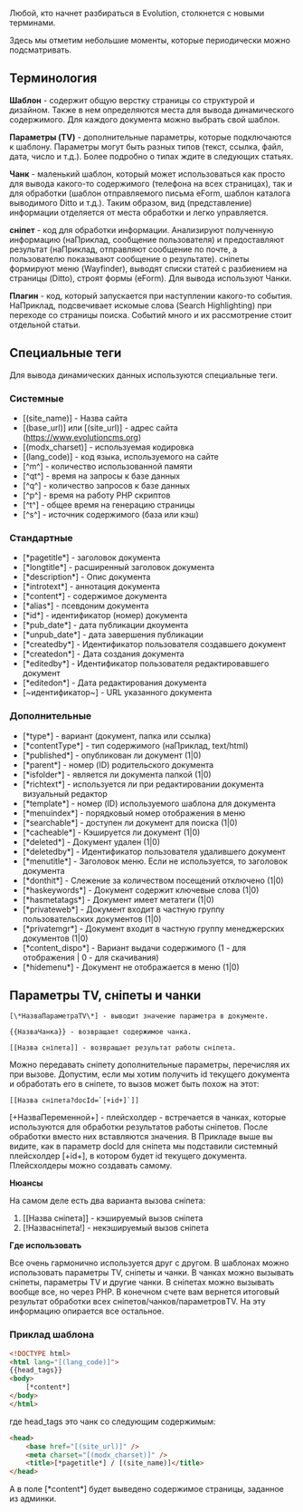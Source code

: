 Любой, кто начнет разбираться в Evolution, столкнется с новыми терминами.

Здесь мы отметим небольшие моменты, которые периодически можно подсматривать.

## Терминология ##

**Шаблон** - содержит общую верстку страницы со структурой и дизайном. Также в нем определяются места для вывода динамического содержимого. Для каждого документа можно выбрать свой шаблон.

**Параметры (TV)** - дополнительные параметры, которые подключаются к шаблону. Параметры могут быть разных типов (текст, ссылка, файл, дата, число и т.д.). Более подробно о типах ждите в следующих статьях.

**Чанк** - маленький шаблон, который может использоваться как просто для вывода какого-то содержимого (телефона на всех страницах), так и для обработки (шаблон отправляемого письма eForm, шаблон каталога выводимого Ditto и т.д.). Таким образом, вид (представление) информации отделяется от места обработки и легко управляется.

**сніпет** - код для обработки информации. Анализируют полученную информацию (наПриклад, сообщение пользователя) и предоставляют результат (наПриклад, отправляют сообщение по почте, а пользователю показывают сообщение о результате). сніпеты формируют меню (Wayfinder), выводят списки статей с разбиением на страницы (Ditto), строят формы (eForm). Для вывода используют Чанки.

**Плагин** - код, который запускается при наступлении какого-то события. НаПриклад, подсвечивает искомые слова (Search Highlighting) при переходе со страницы поиска. Событий много и их рассмотрение стоит отдельной статьи.

## Специальные теги ##

Для вывода динамических данных используются специальные теги.

### Системные ###

- [(site_name)] - Назва сайта
- [(base_url)] или [(site_url)] - адрес сайта (https://www.evolutioncms.org)
- [(modx_charset)] - используемая кодировка
- [(lang_code)] - код языка, используемого на сайте
- [^m^] - количество использованной памяти
- [^qt^] - время на запросы к базе данных
- [^q^] - количество запросов к базе данных
- [^p^] - время на работу PHP скриптов
- [^t^] - общее время на генерацию страницы
- [^s^] - источник содержимого (база или кэш) 

### Стандартные ###

- [\*pagetitle\*] - заголовок документа
- [\*longtitle\*] - расширенный заголовок документа
- [\*description\*] - Опис документа
- [\*introtext\*] - аннотация документа
- [\*content\*] - содержимое документа
- [\*alias\*] - псевдоним документа
- [\*id\*] - идентификатор (номер) документа
- [\*pub_date\*] - дата публикации дкоумента
- [\*unpub_date\*] - дата завершения публикации
- [\*createdby\*] - Идентификатор пользователя создавшего документ
- [\*createdon\*] - Дата создания документа
- [\*editedby\*] - Идентификатор пользователя редактировавшего документ
- [\*editedon\*] - Дата редактирования документа
- [~идентификатор~] - URL указанного документа

### Дополнительные ###

- [\*type\*] - вариант (документ, папка или ссылка)
- [\*contentType\*] - тип содержимого (наПриклад, text/html)
- [\*published\*] - опубликован ли документ (1|0)
- [\*parent\*] - номер (ID) родительского документа
- [\*isfolder\*] - является ли документа папкой (1|0)
- [\*richtext\*] - используется ли при редактировании документа визуальный редактор
- [\*template\*] - номер (ID) используемого шаблона для документа
- [\*menuindex\*] - порядковый номер отображения в меню
- [\*searchable\*] - доступен ли документ для поиска (1|0)
- [\*cacheable\*] - Кэшируется ли документ (1|0)
- [\*deleted\*] - Документ удален (1|0)
- [\*deletedby\*] - Идентификатор пользователя удалившего документ
- [\*menutitle\*] - Заголовок меню. Если не используется, то заголовок документа
- [\*donthit\*] - Слежение за количеством посещений отключено (1|0)
- [\*haskeywords\*] - Документ содержит ключевые слова (1|0)
- [\*hasmetatags\*] - Документ имеет метатеги (1|0)
- [\*privateweb\*] - Документ входит в частную группу пользовательских документов (1|0)
- [\*privatemgr\*] - Документ входит в частную группу менеджерских документов (1|0)
- [\*content_dispo\*] - Вариант выдачи содержимого (1 - для отображения | 0 - для скачивания)
- [\*hidemenu\*] - Документ не отображается в меню (1|0)

## Параметры TV, сніпеты и чанки ##
```
[\*НазваПараметраTV\*] - выводит значение параметра в документе.
```
```
{{НазваЧанка}} - возвращает содержимое чанка.
```
```
[[Назва сніпета]] - возвращает результат работы сніпета. 
```
Можно передавать сніпету дополнительные параметры, перечисляя их при вызове. Допустим, если мы хотим получить id текущего документа и обработать его в сніпете, то вызов может быть похож на этот:
```
[[Назва сніпета?docId=`[+id+]`]]
```
[+НазваПеременной+] - плейсхолдер - встречается в чанках, которые используются для обработки результатов работы сніпетов. После обработки вместо них вставляются значения. В Прикладе выше вы видите, как в параметр docId для сніпета мы подставили системный плейсхолдер [+id+], в котором будет id текущего документа. Плейсхолдеры можно создавать самому.

**Нюансы**

На самом деле есть два варианта вызова сніпета:
1. [[Назва сніпета]] - кэшируемый вызов сніпета
2. [!Назвасніпета!] - некэшируемый вызов сніпета

**Где использовать**

Все очень гармонично используется друг с другом.
В шаблонах можно использовать параметры TV, сніпеты и чанки.
В чанках можно вызывать сніпеты, параметры TV и другие чанки.
В сніпетах можно вызывать вообще все, но через PHP.
В конечном счете вам вернется итоговый результат обработки всех сніпетов/чанков/параметровTV.
На эту информацию опирается все остальное.


### Приклад шаблона ###
```html
<!DOCTYPE html>
<html lang="[(lang_code)]">
{{head_tags}}
<body>
	[*content*]
</body>
</html>
```
где head_tags это чанк со следующим содержимым:

```html
<head>	
	<base href="[(site_url)]" />
	<meta charset="[(modx_charset)]" />
	<title>[*pagetitle*] / [(site_name)]</title>
</head>
```
А в поле [\*content\*] будет выведено содержимое страницы, заданное из админки.

